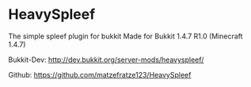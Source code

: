 HeavySpleef
===========

The simple spleef plugin for bukkit
Made for Bukkit 1.4.7 R1.0 (Minecraft 1.4.7)

Bukkit-Dev: <url>http://dev.bukkit.org/server-mods/heavyspleef/</url>

Github: <url>https://github.com/matzefratze123/HeavySpleef</url>
